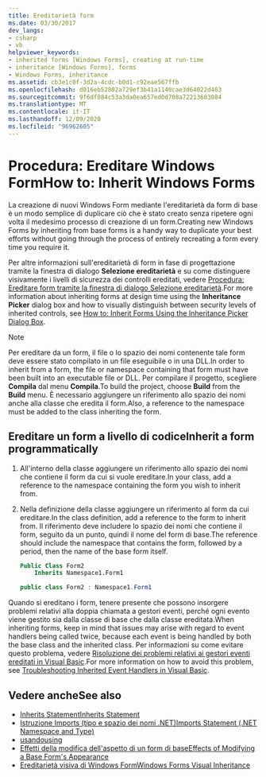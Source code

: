 ```yaml
---
title: Ereditarietà form
ms.date: 03/30/2017
dev_langs:
- csharp
- vb
helpviewer_keywords:
- inherited forms [Windows Forms], creating at run-time
- inheritance [Windows Forms], forms
- Windows Forms, inheritance
ms.assetid: cb3e1c0f-3d2a-4cdc-b0d1-c92eae567ffb
ms.openlocfilehash: d016eb52802a729ef3b41a1140cae3d64022d403
ms.sourcegitcommit: 9f6df084c53a3da0ea657ed0d708a72213683084
ms.translationtype: MT
ms.contentlocale: it-IT
ms.lasthandoff: 12/09/2020
ms.locfileid: "96962605"
---
```

# <a name="how-to-inherit-windows-forms"></a><span data-ttu-id="49076-102">Procedura: Ereditare Windows Form</span><span class="sxs-lookup"><span data-stu-id="49076-102">How to: Inherit Windows Forms</span></span>

<span data-ttu-id="49076-103">La creazione di nuovi Windows Form mediante l'ereditarietà da form di base è un modo semplice di duplicare ciò che è stato creato senza ripetere ogni volta il medesimo processo di creazione di un form.</span><span class="sxs-lookup"><span data-stu-id="49076-103">Creating new Windows Forms by inheriting from base forms is a handy way to duplicate your best efforts without going through the process of entirely recreating a form every time you require it.</span></span>

<span data-ttu-id="49076-104">Per altre informazioni sull'ereditarietà di form in fase di progettazione tramite la finestra di dialogo **Selezione ereditarietà** e su come distinguere visivamente i livelli di sicurezza dei controlli ereditati, vedere [Procedura: Ereditare form tramite la finestra di dialogo Selezione ereditarietà](how-to-inherit-forms-using-the-inheritance-picker-dialog-box.md).</span><span class="sxs-lookup"><span data-stu-id="49076-104">For more information about inheriting forms at design time using the **Inheritance Picker** dialog box and how to visually distinguish between security levels of inherited controls, see [How to: Inherit Forms Using the Inheritance Picker Dialog Box](how-to-inherit-forms-using-the-inheritance-picker-dialog-box.md).</span></span>

> [!NOTE]
> <span data-ttu-id="49076-105">Per ereditare da un form, il file o lo spazio dei nomi contenente tale form deve essere stato compilato in un file eseguibile o in una DLL.</span><span class="sxs-lookup"><span data-stu-id="49076-105">In order to inherit from a form, the file or namespace containing that form must have been built into an executable file or DLL.</span></span> <span data-ttu-id="49076-106">Per compilare il progetto, scegliere **Compila** dal menu **Compila**.</span><span class="sxs-lookup"><span data-stu-id="49076-106">To build the project, choose **Build** from the **Build** menu.</span></span> <span data-ttu-id="49076-107">È necessario aggiungere un riferimento allo spazio dei nomi anche alla classe che eredita il form.</span><span class="sxs-lookup"><span data-stu-id="49076-107">Also, a reference to the namespace must be added to the class inheriting the form.</span></span>

## <a name="inherit-a-form-programmatically"></a><span data-ttu-id="49076-108">Ereditare un form a livello di codice</span><span class="sxs-lookup"><span data-stu-id="49076-108">Inherit a form programmatically</span></span>

1. <span data-ttu-id="49076-109">All'interno della classe aggiungere un riferimento allo spazio dei nomi che contiene il form da cui si vuole ereditare.</span><span class="sxs-lookup"><span data-stu-id="49076-109">In your class, add a reference to the namespace containing the form you wish to inherit from.</span></span>

2. <span data-ttu-id="49076-110">Nella definizione della classe aggiungere un riferimento al form da cui ereditare.</span><span class="sxs-lookup"><span data-stu-id="49076-110">In the class definition, add a reference to the form to inherit from.</span></span> <span data-ttu-id="49076-111">Il riferimento deve includere lo spazio dei nomi che contiene il form, seguito da un punto, quindi il nome del form di base.</span><span class="sxs-lookup"><span data-stu-id="49076-111">The reference should include the namespace that contains the form, followed by a period, then the name of the base form itself.</span></span>

    ```vb
    Public Class Form2
        Inherits Namespace1.Form1
    ```

    ```csharp
    public class Form2 : Namespace1.Form1
    ```

 <span data-ttu-id="49076-112">Quando si ereditano i form, tenere presente che possono insorgere problemi relativi alla doppia chiamata a gestori eventi, perché ogni evento viene gestito sia dalla classe di base che dalla classe ereditata.</span><span class="sxs-lookup"><span data-stu-id="49076-112">When inheriting forms, keep in mind that issues may arise with regard to event handlers being called twice, because each event is being handled by both the base class and the inherited class.</span></span> <span data-ttu-id="49076-113">Per informazioni su come evitare questo problema, vedere [Risoluzione dei problemi relativi ai gestori eventi ereditati in Visual Basic](/dotnet/visual-basic/programming-guide/language-features/events/troubleshooting-inherited-event-handlers).</span><span class="sxs-lookup"><span data-stu-id="49076-113">For more information on how to avoid this problem, see [Troubleshooting Inherited Event Handlers in Visual Basic](/dotnet/visual-basic/programming-guide/language-features/events/troubleshooting-inherited-event-handlers).</span></span>

## <a name="see-also"></a><span data-ttu-id="49076-114">Vedere anche</span><span class="sxs-lookup"><span data-stu-id="49076-114">See also</span></span>

- [<span data-ttu-id="49076-115">Inherits Statement</span><span class="sxs-lookup"><span data-stu-id="49076-115">Inherits Statement</span></span>](/dotnet/visual-basic/language-reference/statements/inherits-statement)
- [<span data-ttu-id="49076-116">Istruzione Imports (tipo e spazio dei nomi .NET)</span><span class="sxs-lookup"><span data-stu-id="49076-116">Imports Statement (.NET Namespace and Type)</span></span>](/dotnet/visual-basic/language-reference/statements/imports-statement-net-namespace-and-type)
- [<span data-ttu-id="49076-117">usando</span><span class="sxs-lookup"><span data-stu-id="49076-117">using</span></span>](/dotnet/csharp/language-reference/keywords/using)
- [<span data-ttu-id="49076-118">Effetti della modifica dell'aspetto di un form di base</span><span class="sxs-lookup"><span data-stu-id="49076-118">Effects of Modifying a Base Form's Appearance</span></span>](effects-of-modifying-base-form-appearance.md)
- [<span data-ttu-id="49076-119">Ereditarietà visiva di Windows Form</span><span class="sxs-lookup"><span data-stu-id="49076-119">Windows Forms Visual Inheritance</span></span>](windows-forms-visual-inheritance.md)
